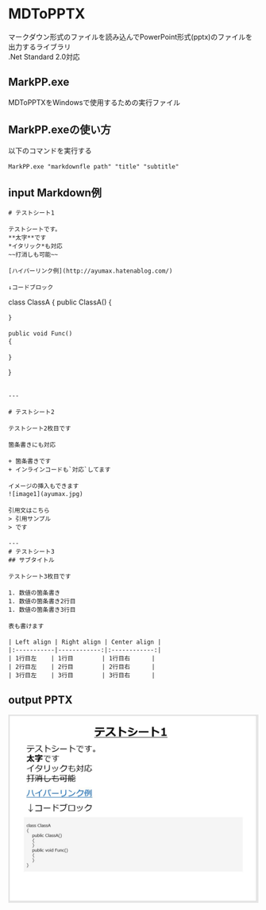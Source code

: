 # MDToPPTX
マークダウン形式のファイルを読み込んでPowerPoint形式(pptx)のファイルを出力するライブラリ  
.Net Standard 2.0対応

## MarkPP.exe
MDToPPTXをWindowsで使用するための実行ファイル

## MarkPP.exeの使い方

以下のコマンドを実行する

```
MarkPP.exe "markdownfle path" "title" "subtitle"
```

## input Markdown例

```
# テストシート1

テストシートです。  
**太字**です  
*イタリック*も対応  
~~打消しも可能~~

[ハイパーリンク例](http://ayumax.hatenablog.com/)

↓コードブロック
```
class ClassA
{
    public ClassA()
    {

    }

    public void Func()
    {

    }
}
```

---

# テストシート2

テストシート2枚目です

箇条書きにも対応

+ 箇条書きです
+ インラインコードも`対応`してます

イメージの挿入もできます
![image1](ayumax.jpg)

引用文はこちら
> 引用サンプル
> です

---
# テストシート3
## サブタイトル

テストシート3枚目です

1. 数値の箇条書き
1. 数値の箇条書き2行目
1. 数値の箇条書き3行目

表も書けます

| Left align | Right align | Center align |
|:-----------|------------:|:------------:|
| 1行目左    | 1行目        | 1行目右      |
| 2行目左    | 2行目        | 2行目右      |
| 3行目左    | 3行目        | 3行目右      |    
```

## output PPTX
![sheet1](images/sheet1.jpg?raw=true)

